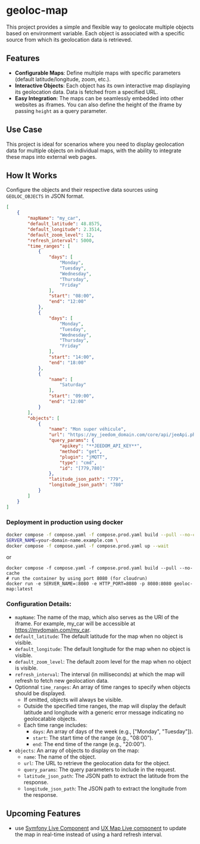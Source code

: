 # geoloc-map

This project provides a simple and flexible way to geolocate multiple objects based on environment variable. Each object is associated with a specific source from which its geolocation data is retrieved.

## Features

- **Configurable Maps**: Define multiple maps with specific parameters (default latitude/longitude, zoom, etc.).
- **Interactive Objects**: Each object has its own interactive map displaying its geolocation data. Data is fetched from a specified URL.
- **Easy Integration**: The maps can be seamlessly embedded into other websites as iframes. You can also define the height of the iframe by passing `height` as a query parameter.

## Use Case

This project is ideal for scenarios where you need to display geolocation data for multiple objects on individual maps, with the ability to integrate these maps into external web pages.

## How It Works

Configure the objects and their respective data sources using `GEOLOC_OBJECTS` in JSON format.

```json
[
    {
        "mapName": "my_car",
        "default_latitude": 48.8575,
        "default_longitude": 2.3514,
        "default_zoom_level": 12,
        "refresh_interval": 5000,
        "time_ranges": [
            {
                "days": [
                    "Monday",
                    "Tuesday",
                    "Wednesday",
                    "Thursday",
                    "Friday"
                ],
                "start": "08:00",
                "end": "12:00"
            },
            {
                "days": [
                    "Monday",
                    "Tuesday",
                    "Wednesday",
                    "Thursday",
                    "Friday"
                ],
                "start": "14:00",
                "end": "18:00"
            },
            {
                "name": [
                    "Saturday"
                ],
                "start": "09:00",
                "end": "12:00"
            }
        ],
        "objects": [
            {
                "name": "Mon super véhicule",
                "url": "https://my_jeedom_domain.com/core/api/jeeApi.php",
                "query_params": {
                    "apikey": "**JEEDOM_API_KEY**",
                    "method": "get",
                    "plugin": "jMQTT",
                    "type": "cmd",
                    "id": "[779,780]"
                },
                "latitude_json_path": "779",
                "longitude_json_path": "780"
            }
        ]
    }
]
```

### Deployment in production using docker
```bash
docker compose -f compose.yaml -f compose.prod.yaml build --pull --no-cache
SERVER_NAME=your-domain-name.example.com \
docker compose -f compose.yaml -f compose.prod.yaml up --wait
```

or

```
docker compose -f compose.yaml -f compose.prod.yaml build --pull --no-cache
# run the container by using port 8080 (for cloudrun)
docker run -e SERVER_NAME=:8080 -e HTTP_PORT=8080 -p 8080:8080 geoloc-map:latest                                                                              
```

### Configuration Details:

* `mapName`: The name of the map, which also serves as the URI of the iframe. For example, my_car will be accessible at https://mydomain.com/my_car.
* `default_latitude`: The default latitude for the map when no object is visible.
* `default_longitude`: The default longitude for the map when no object is visible.
* `default_zoom_level`: The default zoom level for the map when no object is visible.
* `refresh_interval`: The interval (in milliseconds) at which the map will refresh to fetch new geolocation data.
* Optionnal `time_ranges`: An array of time ranges to specify when objects should be displayed.
    * If omitted, objects will always be visible.
    * Outside the specified time ranges, the map will display the default latitude and longitude with a generic error message indicating no geolocatable objects.
    * Each time range includes:
        * `days`: An array of days of the week (e.g., ["Monday", "Tuesday"]).
        * `start`: The start time of the range (e.g., "08:00").
        * `end`: The end time of the range (e.g., "20:00").
* `objects`: An array of objects to display on the map:
    * `name`: The name of the object.
    * `url`: The URL to retrieve the geolocation data for the object.
    * `query_params`: The query parameters to include in the request.
    * `latitude_json_path`: The JSON path to extract the latitude from the response.
    * `longitude_json_path`: The JSON path to extract the longitude from the response.

## Upcoming Features

- use [Symfony Live Component](https://symfony.com/bundles/ux-live-component/current/index.html) and [UX Map Live component](https://symfony.com/bundles/ux-map/current/index.html#usage-with-live-components) to update the map in real-time instead of using a hard refresh interval.
